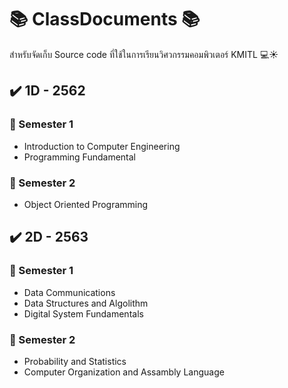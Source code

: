 # 📚 ClassDocuments 📚

สำหรับจัดเก็บ Source code ที่ใช้ในการเรียนวิศวกรรมคอมพิวเตอร์ KMITL 💻☀️


## ✔️ 1D - 2562

### 📂 Semester 1
* Introduction to Computer Engineering
* Programming Fundamental

### 📂 Semester 2
* Object Oriented Programming


## ✔️ 2D - 2563

### 📂 Semester 1
* Data Communications
* Data Structures and Algolithm
* Digital System Fundamentals

### 📂 Semester 2
* Probability and Statistics
* Computer Organization and Assambly Language
